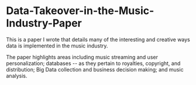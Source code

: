 # Data-Takeover-in-the-Music-Industry-Paper
This is a paper I wrote that details many of the interesting and creative ways data is implemented in the music industry.

The paper highlights areas including music streaming and user personalization; databases -- as they pertain to royalties, copyright, and distribution; Big Data collection and business decision making; and music analysis.
